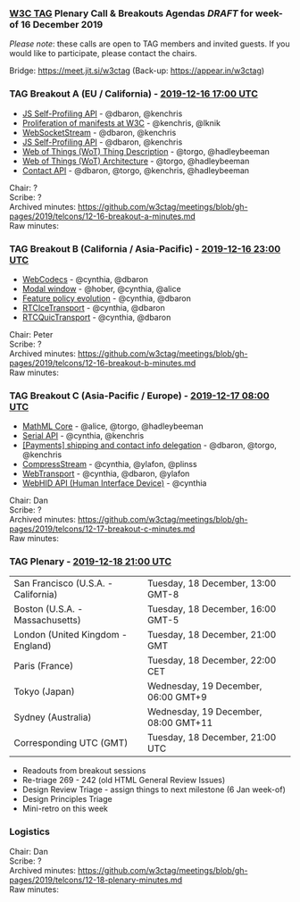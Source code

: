### [W3C TAG](https://w3.org/tag) Plenary Call & Breakouts Agendas *DRAFT* for week-of 16 December 2019

*Please note*: these calls are open to TAG members and invited guests. If you would like to participate, please contact the chairs.

Bridge: https://meet.jit.si/w3ctag (Back-up: https://appear.in/w3ctag)

### TAG Breakout A (EU / California) - [2019-12-16 17:00 UTC](https://www.timeanddate.com/worldclock/converter.html?iso=20191216T170000&p1=224&p2=43&p3=136&p4=195&p5=248&p6=240)

* [JS Self-Profiling API](https://github.com/w3ctag/design-reviews/issues/366) - @dbaron, @kenchris
* [Proliferation of manifests at W3C](https://github.com/w3ctag/design-reviews/issues/423) - @kenchris, @lknik
* [WebSocketStream](https://github.com/w3ctag/design-reviews/issues/394) - @dbaron, @kenchris
* [JS Self-Profiling API](https://github.com/w3ctag/design-reviews/issues/366) - @dbaron, @kenchris
* [Web of Things (WoT) Thing Description](https://github.com/w3ctag/design-reviews/issues/357) - @torgo, @hadleybeeman
* [Web of Things (WoT) Architecture](https://github.com/w3ctag/design-reviews/issues/355) - @torgo, @hadleybeeman
* [Contact API](https://github.com/w3ctag/design-reviews/issues/337) - @dbaron, @torgo, @kenchris, @hadleybeeman

Chair: ?  
Scribe: ?  
Archived minutes: https://github.com/w3ctag/meetings/blob/gh-pages/2019/telcons/12-16-breakout-a-minutes.md  
Raw minutes: 

### TAG Breakout B (California / Asia-Pacific) - [2019-12-16 23:00 UTC](https://www.timeanddate.com/worldclock/converter.html?iso=20191216T230000&p1=224&p2=43&p3=136&p4=195&p5=248&p6=240)

* [WebCodecs](https://github.com/w3ctag/design-reviews/issues/433) - @cynthia, @dbaron
* [Modal window](https://github.com/w3ctag/design-reviews/issues/427) - @hober, @cynthia, @alice
* [Feature policy evolution](https://github.com/w3ctag/design-reviews/issues/341) - @cynthia, @dbaron
* [RTCIceTransport](https://github.com/w3ctag/design-reviews/issues/304) - @cynthia, @dbaron
* [RTCQuicTransport](https://github.com/w3ctag/design-reviews/issues/303) - @cynthia, @dbaron

Chair: Peter  
Scribe: ?  
Archived minutes: https://github.com/w3ctag/meetings/blob/gh-pages/2019/telcons/12-16-breakout-b-minutes.md  
Raw minutes: 

### TAG Breakout C (Asia-Pacific / Europe) - [2019-12-17 08:00 UTC](https://www.timeanddate.com/worldclock/converter.html?iso=20191217T080000&p1=224&p2=43&p3=136&p4=195&p5=248&p6=240)

* [MathML Core](https://github.com/w3ctag/design-reviews/issues/438) - @alice, @torgo, @hadleybeeman
* [Serial API](https://github.com/w3ctag/design-reviews/issues/431) - @cynthia, @kenchris
* [[Payments] shipping and contact info delegation](https://github.com/w3ctag/design-reviews/issues/425) - @dbaron, @torgo, @kenchris
* [CompressStream](https://github.com/w3ctag/design-reviews/issues/410) - @cynthia, @ylafon, @plinss
* [WebTransport](https://github.com/w3ctag/design-reviews/issues/389) - @cynthia, @dbaron, @ylafon
* [WebHID API (Human Interface Device)](https://github.com/w3ctag/design-reviews/issues/370) - @cynthia

Chair: Dan  
Scribe: ?  
Archived minutes: https://github.com/w3ctag/meetings/blob/gh-pages/2019/telcons/12-17-breakout-c-minutes.md  
Raw minutes: 

### TAG Plenary - [2019-12-18 21:00 UTC](https://www.timeanddate.com/worldclock/converter.html?iso=20191218T210000&p1=224&p2=43&p3=136&p4=195&p5=248&p6=240)

<table>
<tr><td> San Francisco (U.S.A. - California) <td> Tuesday, 18 December, 13:00 GMT-8</td></tr>
<tr><td> Boston (U.S.A. - Massachusetts) <td> Tuesday, 18 December, 16:00 GMT-5</td></tr>
<tr><td> London (United Kingdom - England) <td> Tuesday, 18 December, 21:00 GMT</td></tr>
<tr><td> Paris (France) <td> Tuesday, 18 December, 22:00 CET</td></tr>
<tr><td> Tokyo (Japan) <td> Wednesday, 19 December, 06:00 GMT+9</td></tr>
<tr><td> Sydney (Australia) <td> Wednesday, 19 December, 08:00 GMT+11</td></tr>
<tr><td> Corresponding UTC (GMT) <td> Tuesday, 18 December, 21:00 UTC</td></tr>
</table>

* Readouts from breakout sessions
* Re-triage 269 - 242 (old HTML General Review Issues) 
* Design Review Triage - assign things to next milestone (6 Jan week-of)
* Design Principles Triage
* Mini-retro on this week

### Logistics

Chair: Dan  
Scribe: ?  
Archived minutes: https://github.com/w3ctag/meetings/blob/gh-pages/2019/telcons/12-18-plenary-minutes.md  
Raw minutes: 
